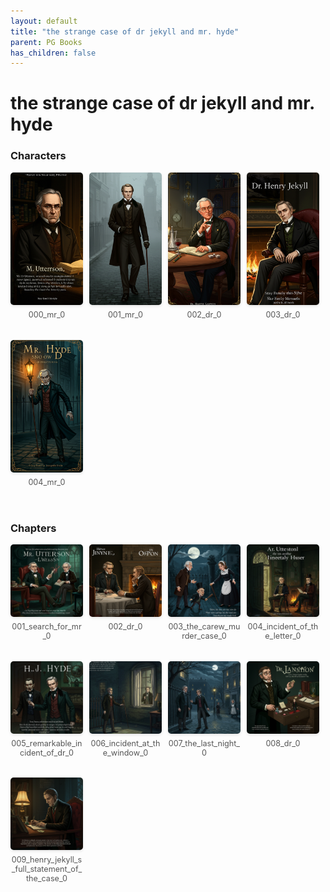 ```yaml
---
layout: default
title: "the strange case of dr jekyll and mr. hyde"
parent: PG Books
has_children: false
---
```



<style>
.image-gallery {
  display: flex;
  flex-wrap: wrap;
  justify-content: space-between;
  margin-bottom: 20px;
}

.image-row {
  display: flex;
  justify-content: flex-start;
  width: 100%;
  margin-bottom: 20px;
}

.image-item {
  width: 23%;
  margin-right: 2%;
  text-align: center;
}

.image-item:last-child {
  margin-right: 0;
}

.image-item img {
  width: 100%;
  height: auto;
  object-fit: cover;
  border-radius: 5px;
  box-shadow: 0 2px 4px rgba(0,0,0,0.1);
}

.image-item p {
  margin-top: 5px;
  font-size: 0.9em;
  color: #555;
}

.video-container {
  margin: 20px 0;
}
</style>


# the strange case of dr jekyll and mr. hyde

<h3>Characters</h3>
<div class="image-gallery">
<div class="image-row">
  <div class="image-item">
    <img src="../../assets/pg_books_ai_generated_photos/the_strange_case_of_dr_jekyll_and_mr. hyde/characters/000_mr_0.png" alt="000_mr_0">
    <p>000_mr_0</p>
  </div>
  <div class="image-item">
    <img src="../../assets/pg_books_ai_generated_photos/the_strange_case_of_dr_jekyll_and_mr. hyde/characters/001_mr_0.png" alt="001_mr_0">
    <p>001_mr_0</p>
  </div>
  <div class="image-item">
    <img src="../../assets/pg_books_ai_generated_photos/the_strange_case_of_dr_jekyll_and_mr. hyde/characters/002_dr_0.png" alt="002_dr_0">
    <p>002_dr_0</p>
  </div>
  <div class="image-item">
    <img src="../../assets/pg_books_ai_generated_photos/the_strange_case_of_dr_jekyll_and_mr. hyde/characters/003_dr_0.png" alt="003_dr_0">
    <p>003_dr_0</p>
  </div>
</div>
<div class="image-row">
  <div class="image-item">
    <img src="../../assets/pg_books_ai_generated_photos/the_strange_case_of_dr_jekyll_and_mr. hyde/characters/004_mr_0.png" alt="004_mr_0">
    <p>004_mr_0</p>
  </div>
</div>
</div>

<h3>Chapters</h3>
<div class="image-gallery">
<div class="image-row">
  <div class="image-item">
    <img src="../../assets/pg_books_ai_generated_photos/the_strange_case_of_dr_jekyll_and_mr. hyde/chapters/001_search_for_mr_0.png" alt="001_search_for_mr_0">
    <p>001_search_for_mr_0</p>
  </div>
  <div class="image-item">
    <img src="../../assets/pg_books_ai_generated_photos/the_strange_case_of_dr_jekyll_and_mr. hyde/chapters/002_dr_0.png" alt="002_dr_0">
    <p>002_dr_0</p>
  </div>
  <div class="image-item">
    <img src="../../assets/pg_books_ai_generated_photos/the_strange_case_of_dr_jekyll_and_mr. hyde/chapters/003_the_carew_murder_case_0.png" alt="003_the_carew_murder_case_0">
    <p>003_the_carew_murder_case_0</p>
  </div>
  <div class="image-item">
    <img src="../../assets/pg_books_ai_generated_photos/the_strange_case_of_dr_jekyll_and_mr. hyde/chapters/004_incident_of_the_letter_0.png" alt="004_incident_of_the_letter_0">
    <p>004_incident_of_the_letter_0</p>
  </div>
</div>
<div class="image-row">
  <div class="image-item">
    <img src="../../assets/pg_books_ai_generated_photos/the_strange_case_of_dr_jekyll_and_mr. hyde/chapters/005_remarkable_incident_of_dr_0.png" alt="005_remarkable_incident_of_dr_0">
    <p>005_remarkable_incident_of_dr_0</p>
  </div>
  <div class="image-item">
    <img src="../../assets/pg_books_ai_generated_photos/the_strange_case_of_dr_jekyll_and_mr. hyde/chapters/006_incident_at_the_window_0.png" alt="006_incident_at_the_window_0">
    <p>006_incident_at_the_window_0</p>
  </div>
  <div class="image-item">
    <img src="../../assets/pg_books_ai_generated_photos/the_strange_case_of_dr_jekyll_and_mr. hyde/chapters/007_the_last_night_0.png" alt="007_the_last_night_0">
    <p>007_the_last_night_0</p>
  </div>
  <div class="image-item">
    <img src="../../assets/pg_books_ai_generated_photos/the_strange_case_of_dr_jekyll_and_mr. hyde/chapters/008_dr_0.png" alt="008_dr_0">
    <p>008_dr_0</p>
  </div>
</div>
<div class="image-row">
  <div class="image-item">
    <img src="../../assets/pg_books_ai_generated_photos/the_strange_case_of_dr_jekyll_and_mr. hyde/chapters/009_henry_jekyll_s_full_statement_of_the_case_0.png" alt="009_henry_jekyll_s_full_statement_of_the_case_0">
    <p>009_henry_jekyll_s_full_statement_of_the_case_0</p>
  </div>
</div>
</div>
